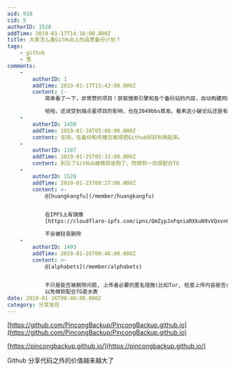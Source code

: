 ```yaml
---
aid: 910
cid: 5
authorID: 1528
addTime: 2019-01-17T14:16:00.000Z
title: 大家怎么看GitHub上的品葱备份计划？
tags:
    - github
    - 葱
comments:
    -
        authorID: 1
        addTime: 2019-01-17T15:42:00.000Z
        content: |-
            简单看了一下，非常赞的项目！获取搜索引擎和各个备份站的内容，自动构建网站！

            哈哈，还说受到端点星项目的影响，也在2049bbs首发。看来这小破论坛还是有点价值的。
    -
        authorID: 1450
        addTime: 2019-01-18T05:08:00.000Z
        content: 支持，在备份和传播方面得把Github好好利用起来。
    -
        authorID: 1387
        addTime: 2019-01-25T05:31:00.000Z
        content: 别忘了GitHub被微软收购了，而微软一向很配合TG
    -
        authorID: 1528
        addTime: 2019-01-25T08:27:00.000Z
        content: >-
            @[huangkangfu](/member/huangkangfu)


            在IPFS上有镜像
            [https://cloudflare-ipfs.com/ipns/QmZypJxFqniaRXkuN9vVQxvnUcnC5PACpiioMgABk87aNN](https://cloudflare-ipfs.com/ipns/QmZypJxFqniaRXkuN9vVQxvnUcnC5PACpiioMgABk87aNN)  

            不会被轻易删除
    -
        authorID: 1493
        addTime: 2019-01-26T00:48:00.000Z
        content: >-
            @[alphabets](/member/alphabets)


            不只是能否被删除问题, 上传者必要的匿名措施(比如Tor, 检查上传内容是否会暴露/威胁到自己或他人之类)也要有,
            以免微软配合TG查水表
date: 2019-01-26T00:48:00.000Z
category: 分享发现
---
```


[https://github.com/PincongBackup/PincongBackup.github.io](https://github.com/PincongBackup/PincongBackup.github.io)

[https://pincongbackup.github.io/](https://pincongbackup.github.io/)

Github 分享代码之外的价值越来越大了
